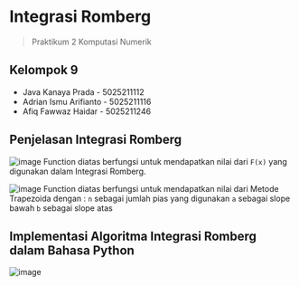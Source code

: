 # Integrasi Romberg

> Praktikum 2 Komputasi Numerik

## **Kelompok 9**
- Java Kanaya Prada - 5025211112
- Adrian Ismu Arifianto - 5025211116
- Afiq Fawwaz Haidar - 5025211246

## Penjelasan Integrasi Romberg

![image](https://user-images.githubusercontent.com/70834506/208913594-adb379b9-5a81-47f5-903c-a6391ff532c9.png)
Function diatas berfungsi untuk mendapatkan nilai dari `F(x)` yang digunakan dalam Integrasi Romberg.

![image](https://user-images.githubusercontent.com/70834506/208913942-67267733-e1d3-4eb9-b5cc-ea6e8fafb46e.png)
Function diatas berfungsi untuk mendapatkan nilai dari Metode Trapezoida dengan :
`n` sebagai jumlah pias yang digunakan
`a` sebagai slope bawah
`b` sebagai slope atas

## Implementasi Algoritma Integrasi Romberg dalam Bahasa Python

![image](https://user-images.githubusercontent.com/71255346/208915878-fad7c6c0-7996-4785-a2a9-5734a3021621.png)
